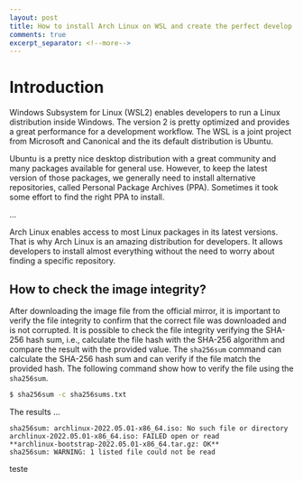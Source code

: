 ```yaml
---
layout: post
title: How to install Arch Linux on WSL and create the perfect develop environment on Windows
comments: true
excerpt_separator: <!--more-->
---
```


# Introduction

Windows Subsystem for Linux (WSL2) enables developers to run a Linux
distribution inside Windows. The version 2 is pretty optimized and provides a
great performance for a development workflow. The WSL is a joint project from
Microsoft and Canonical and the its default distribution is Ubuntu.

Ubuntu is a pretty nice desktop distribution with a great community and many
packages available for general use. However, to keep the latest version of those
packages, we generally need to install alternative repositories, called Personal
Package Archives (PPA). Sometimes it took some effort to find the right PPA to
install.

...

Arch Linux enables access to most Linux packages in its latest versions. That is
why Arch Linux is an amazing distribution for developers. It allows developers
to install almost everything without the need to worry about finding a specific
repository. 

## How to check the image integrity?

After downloading the image file from the official mirror, it is important to
verify the file integrity to confirm that the correct file was downloaded and is
not corrupted. It is possible to check the file integrity verifying the SHA-256
hash sum, i.e., calculate the file hash with the SHA-256 algorithm and compare
the result with the provided value. The `sha256sum` command can calculate the
SHA-256 hash sum and can verify if the file match the provided hash. The
following command show how to verify the file using the `sha256sum`.   

```bash
$ sha256sum -c sha256sums.txt
``` 

The results ...

```text
sha256sum: archlinux-2022.05.01-x86_64.iso: No such file or directory
archlinux-2022.05.01-x86_64.iso: FAILED open or read
**archlinux-bootstrap-2022.05.01-x86_64.tar.gz: OK**
sha256sum: WARNING: 1 listed file could not be read
```
teste
